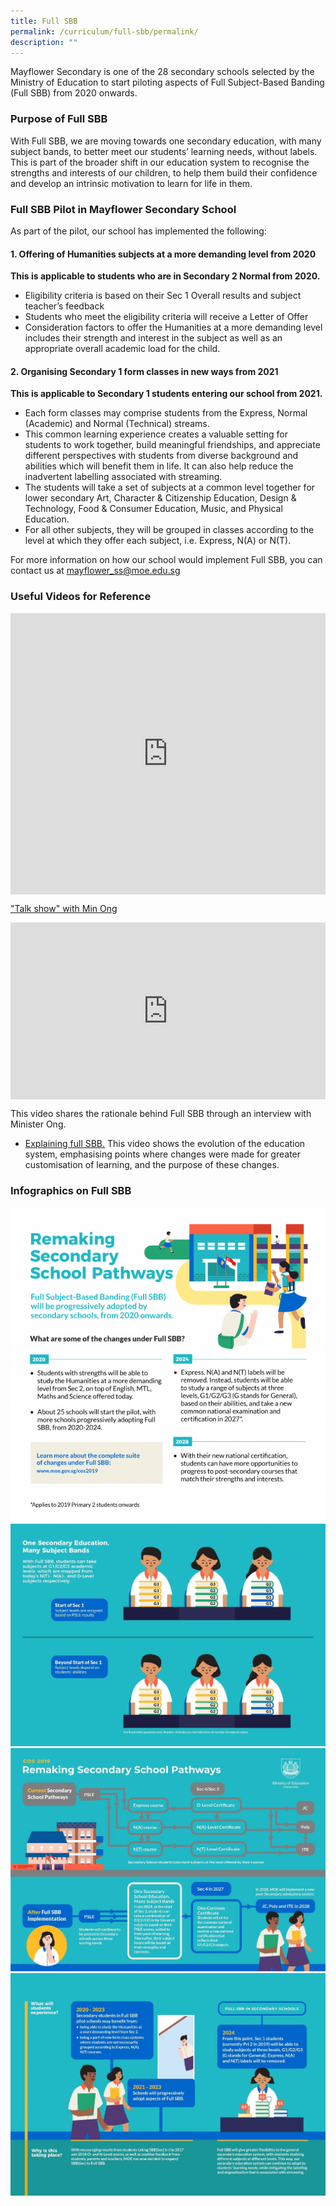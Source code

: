```yaml
---
title: Full SBB
permalink: /curriculum/full-sbb/permalink/
description: ""
---
```

Mayflower Secondary is one of the 28 secondary schools selected by the Ministry of Education to start piloting aspects of Full Subject-Based Banding (Full SBB) from 2020 onwards.

### Purpose of Full SBB

With Full SBB, we are moving towards one secondary education, with many subject bands, to better meet our students’ learning needs, without labels. This is part of the broader shift in our education system to recognise the strengths and interests of our children, to help them build their confidence and develop an intrinsic motivation to learn for life in them.

### Full SBB Pilot in Mayflower Secondary School


As part of the pilot, our school has implemented the following:  
  

#### 1\. Offering of Humanities subjects at a more demanding level from 2020

**This is applicable to students who are in Secondary 2 Normal from 2020.**

*   Eligibility criteria is based on their Sec 1 Overall results and subject teacher’s feedback
*   Students who meet the eligibility criteria will receive a Letter of Offer
*   Consideration factors to offer the Humanities at a more demanding level includes their strength and interest in the subject as well as an appropriate overall academic load for the child.

  

#### 2\. Organising Secondary 1 form classes in new ways from 2021

**This is applicable to Secondary 1 students entering our school from 2021.**

*   Each form classes may comprise students from the Express, Normal (Academic) and Normal (Technical) streams.
*   This common learning experience creates a valuable setting for students to work together, build meaningful friendships, and appreciate different perspectives with students from diverse background and abilities which will benefit them in life. It can also help reduce the inadvertent labelling associated with streaming.
*   The students will take a set of subjects at a common level together for lower secondary Art, Character & Citizenship Education, Design & Technology, Food & Consumer Education, Music, and Physical Education.
*   For all other subjects, they will be grouped in classes according to the level at which they offer each subject, i.e. Express, N(A) or N(T).

  
For more information on how our school would implement Full SBB, you can contact us at [mayflower\_ss@moe.edu.sg](mailto:mayflower_ss@moe.edu.sg)  
  

### Useful Videos for Reference

<div style="position:relative;width:100%;height: 450px; overflow: hidden;">
	<iframe src="https://www.facebook.com/plugins/video.php?height=314&href=https%3A%2F%2Fwww.facebook.com%2Fmoesingapore%2Fvideos%2F2725818744113611%2F&show_text=false&width=560&t=0" width="100%" height="100%" style="border:none;overflow:hidden" scrolling="no" frameborder="0" allowfullscreen="true" allow="autoplay; clipboard-write; encrypted-media; picture-in-picture; web-share" allowFullScreen="true"></iframe>
	</div>
	
["Talk show" with Min Ong](https://www.facebook.com/moesingapore/videos/2725818744113611/) 


<div style="position:relative;width:100%;padding-bottom: 56.25%;height: 0; overflow: hidden;">
	<iframe style="position: absolute; top: 0; left: 0; width: 100%; height: 100%;" src="https://www.youtube.com/embed/JMc_GispPmk" title="Explaining Full Subject-Based Banding" frameborder="0" allow="accelerometer; autoplay; clipboard-write; encrypted-media; gyroscope; picture-in-picture" allowfullscreen></iframe>
	</div>

This video shares the rationale behind Full SBB through an interview with Minister Ong.
*   [Explaining full SBB.](https://www.youtube.com/watch?v=JMc_GispPmk&feature=youtu.be) This video shows the evolution of the education system, emphasising points where changes were made for greater customisation of learning, and the purpose of these changes.

### Infographics on Full SBB


![](/images/sbb1.png)
![](/images/sbb2.jpg)
![](/images/sbb3.jpg)
![](/images/sbb4.jpg)